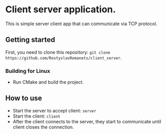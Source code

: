 # Client server application.

This is simple server client app that can communicate via TCP protocol.

## Getting started
First, you need to clone this repository: `git clone https://github.com/RostyslavRomanets/client_server`.

### Building for Linux
- Run CMake and build the project.

## How to use
- Start the server to accept client: `server`
- Start the client: `client`
- After the client connects to  the server, they start to communicate until client closes the connection.
